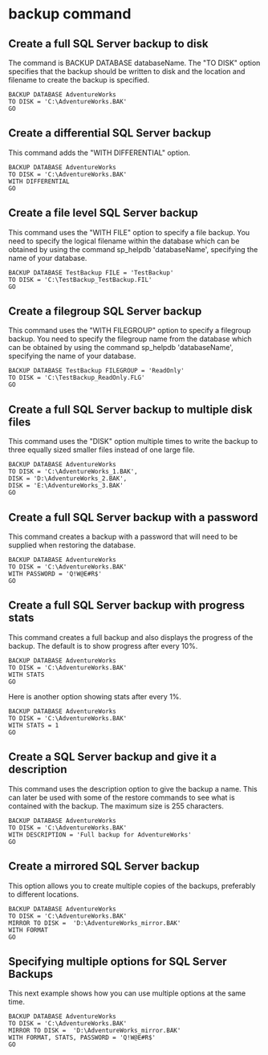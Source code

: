 # backup command

## Create a full SQL Server backup to disk

The command is BACKUP DATABASE databaseName.  The "TO DISK" option specifies that the backup should be written to disk and the location and filename to create the backup is specified.

````
BACKUP DATABASE AdventureWorks 
TO DISK = 'C:\AdventureWorks.BAK'
GO
````

## Create a differential SQL Server backup

This command adds the "WITH DIFFERENTIAL" option.

````
BACKUP DATABASE AdventureWorks 
TO DISK = 'C:\AdventureWorks.BAK' 
WITH DIFFERENTIAL 
GO
````

## Create a file level SQL Server backup

This command uses the "WITH FILE" option to specify a file backup.  You need to specify the logical filename within the database which can be obtained by using the command sp_helpdb 'databaseName', specifying the name of your database.

````
BACKUP DATABASE TestBackup FILE = 'TestBackup' 
TO DISK = 'C:\TestBackup_TestBackup.FIL'
GO
````

## Create a filegroup SQL Server backup

This command uses the "WITH FILEGROUP" option to specify a filegroup backup.  You need to specify the filegroup name from the database which can be obtained by using the command sp_helpdb 'databaseName', specifying the name of your database.

````
BACKUP DATABASE TestBackup FILEGROUP = 'ReadOnly' 
TO DISK = 'C:\TestBackup_ReadOnly.FLG'
GO
````

## Create a full SQL Server backup to multiple disk files

This command uses the "DISK" option multiple times to write the backup to three equally sized smaller files instead of one large file.

````
BACKUP DATABASE AdventureWorks 
TO DISK = 'C:\AdventureWorks_1.BAK',
DISK = 'D:\AdventureWorks_2.BAK',
DISK = 'E:\AdventureWorks_3.BAK'
GO
````

## Create a full SQL Server backup with a password

This command creates a backup with a password that will need to be supplied when restoring the database.

````
BACKUP DATABASE AdventureWorks 
TO DISK = 'C:\AdventureWorks.BAK'
WITH PASSWORD = 'Q!W@E#R$'
GO
````

## Create a full SQL Server backup with progress stats

This command creates a full backup and also displays the progress of the backup.  The default is to show progress after every 10%.

````
BACKUP DATABASE AdventureWorks 
TO DISK = 'C:\AdventureWorks.BAK'
WITH STATS
GO
````

Here is another option showing stats after every 1%.

````
BACKUP DATABASE AdventureWorks 
TO DISK = 'C:\AdventureWorks.BAK'
WITH STATS = 1
GO
````

## Create a SQL Server backup and give it a description

This command uses the description option to give the backup a name.  This can later be used with some of the restore commands to see what is contained with the backup.  The maximum size is 255 characters.

````
BACKUP DATABASE AdventureWorks 
TO DISK = 'C:\AdventureWorks.BAK'
WITH DESCRIPTION = 'Full backup for AdventureWorks'
GO
````

## Create a mirrored SQL Server backup

This option allows you to create multiple copies of the backups, preferably to different locations.

````
BACKUP DATABASE AdventureWorks 
TO DISK = 'C:\AdventureWorks.BAK'
MIRROR TO DISK =  'D:\AdventureWorks_mirror.BAK'
WITH FORMAT
GO
````

## Specifying multiple options for SQL Server Backups

This next example shows how you can use multiple options at the same time.

````
BACKUP DATABASE AdventureWorks 
TO DISK = 'C:\AdventureWorks.BAK'
MIRROR TO DISK =  'D:\AdventureWorks_mirror.BAK'
WITH FORMAT, STATS, PASSWORD = 'Q!W@E#R$'
GO
````

